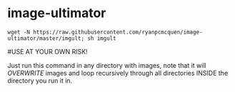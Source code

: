 image-ultimator
===============



    wget -N https://raw.githubusercontent.com/ryanpcmcquen/image-ultimator/master/imgult; sh imgult



#USE AT YOUR OWN RISK!

Just run this command in any directory with images, note that it will *OVERWRITE* images and loop recursively through all directories INSIDE the directory you run it in.

